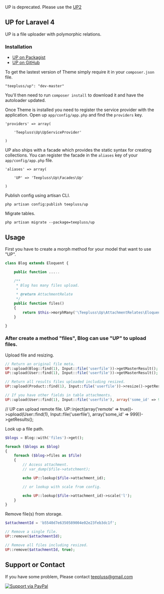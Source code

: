 UP is deprecated. Please use the [UP2](https://github.com/teepluss/laravel4-up2)

## UP for Laravel 4

UP is a file uploader with polymorphic relations.

### Installation

- [UP on Packagist](https://packagist.org/packages/teepluss/up)
- [UP on GitHub](https://github.com/teepluss/laravel4-up)

To get the lastest version of Theme simply require it in your `composer.json` file.

~~~
"teepluss/up": "dev-master"
~~~

You'll then need to run `composer install` to download it and have the autoloader updated.

Once Theme is installed you need to register the service provider with the application. Open up `app/config/app.php` and find the `providers` key.

~~~
'providers' => array(

    'Teepluss\Up\UpServiceProvider'

)
~~~

UP also ships with a facade which provides the static syntax for creating collections. You can register the facade in the `aliases` key of your `app/config/app.php` file.

~~~
'aliases' => array(

    'UP' => 'Teepluss\Up\Facades\Up'

)
~~~

Publish config using artisan CLI.

~~~
php artisan config:publish teepluss/up
~~~

Migrate tables.

~~~
php artisan migrate --package=teepluss/up
~~~

## Usage

First you have to create a morph method for your model that want to use "UP".

~~~php
class Blog extends Eloquent {

    public function .....

    /**
     * Blog has many files upload.
     *
     * @return AttachmentRelate
     */
    public function files()
    {
        return $this->morphMany('\Teepluss\Up\AttachmentRelates\Eloquent\AttachmentRelate', 'fileable');
    }

}
~~~

### After create a method "files", Blog can use "UP" to upload files.

Upload file and resizing.

~~~php
// Return an original file meta.
UP::upload(Blog::find(1), Input::file('userfile'))->getMasterResult();
UP::upload(User::find(1), Input::file('userfile'))->getMasterResult();

// Return all results files uploaded including resized.
UP::upload(Product::find(1), Input::file('userfile'))->resize()->getResults();

// If you have other fields in table attachments.
UP::upload(User::find(1), Input::file('userfile'), array('some_id' => 999))->getMasterResult();
~~~

// UP can upload remote file.
UP::inject(array('remote' => true))->upload(User::find(1), Input::file('userfile'), array('some_id' => 999))->getResults();

Look up a file path.

~~~php
$blogs = Blog::with('files')->get();

foreach ($blogs as $blog)
{
    foreach ($blog->files as $file)
    {
        // Access attachment.
        // var_dump($file->atatchment);

        echo UP::lookup($file->attachment_id);

        // or lookup with scale from config.

        echo UP::lookup($file->attachment_id)->scale('l');
    }
}
~~~

Remove file(s) from storage.

~~~php
$attachmentId = 'b5540d7e6350589004e02e23feb3dc1f';

// Remove a single file.
UP::remove($attachmentId);

// Remove all files including resized.
UP::remove($attachmentId, true);
~~~

## Support or Contact

If you have some problem, Please contact teepluss@gmail.com


[![Support via PayPal](https://rawgithub.com/chris---/Donation-Badges/master/paypal.jpeg)](https://www.paypal.com/cgi-bin/webscr?cmd=_s-xclick&hosted_button_id=9GEC8J7FAG6JA)
